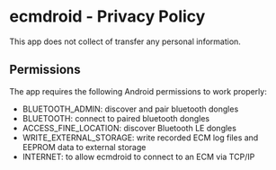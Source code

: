 # ecmdroid - Privacy Policy
This app does not collect of transfer any personal information.

## Permissions
The app requires the following Android permissions to work properly:

* BLUETOOTH_ADMIN: discover and pair bluetooth dongles
* BLUETOOTH: connect to paired bluetooth dongles
* ACCESS_FINE_LOCATION: discover Bluetooth LE dongles
* WRITE_EXTERNAL_STORAGE: write recorded ECM log files and EEPROM data to external storage
* INTERNET: to allow ecmdroid to connect to an ECM via TCP/IP
